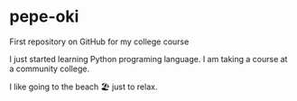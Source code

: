 # pepe-oki

First repository on GitHub for my college course

I just started learning Python programing language. I am taking a course at a community college.

I like going to the beach 🏖️ just to relax.
